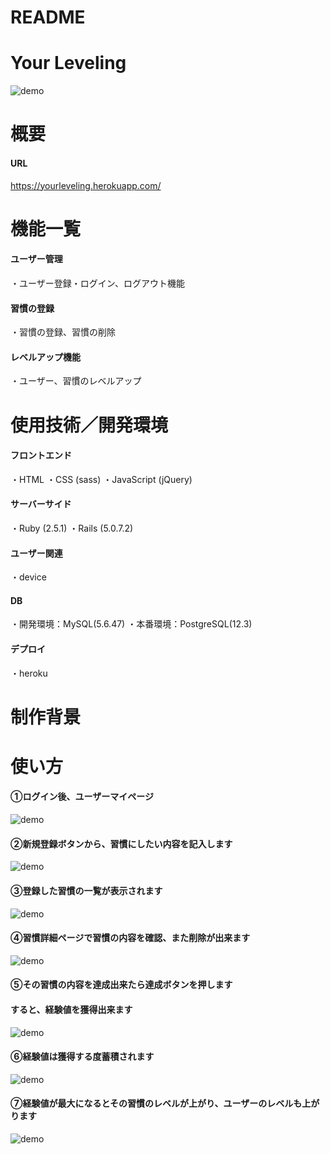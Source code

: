 # README

# Your Leveling
![demo](https://gyazo.com/b3a605f396456c24764a97e6767f694c/raw)
# 概要
#### URL
https://yourleveling.herokuapp.com/

# 機能一覧
#### ユーザー管理
・ユーザー登録・ログイン、ログアウト機能
#### 習慣の登録
・習慣の登録、習慣の削除
#### レベルアップ機能
・ユーザー、習慣のレベルアップ

# 使用技術／開発環境
#### フロントエンド
・HTML ・CSS (sass) ・JavaScript (jQuery)
#### サーバーサイド
・Ruby (2.5.1) ・Rails (5.0.7.2)
#### ユーザー関連
・device
#### DB
・開発環境：MySQL(5.6.47) ・本番環境：PostgreSQL(12.3)
#### デプロイ
・heroku 

# 制作背景

# 使い方
#### ①ログイン後、ユーザーマイページ
![demo](https://gyazo.com/78da687fa4e2de8e2c4af6c840133499/raw)
#### ②新規登録ボタンから、習慣にしたい内容を記入します
![demo](https://gyazo.com/f388171eeb93695d09feb2e67e0e4d65/raw)
#### ③登録した習慣の一覧が表示されます
![demo](https://gyazo.com/9c5d724679887801b337875e9cde8f31/raw)
#### ④習慣詳細ページで習慣の内容を確認、また削除が出来ます
![demo](https://gyazo.com/8ba26239ec9dd2737252355fb460f699/raw)
#### ⑤その習慣の内容を達成出来たら達成ボタンを押します
####   すると、経験値を獲得出来ます
![demo](https://gyazo.com/7b8d26c115d32e8cf11491b4af61c790/raw)
#### ⑥経験値は獲得する度蓄積されます
![demo](https://gyazo.com/9a7dfb93fdaf327ed5a0634b7852a586/raw)
#### ⑦経験値が最大になるとその習慣のレベルが上がり、ユーザーのレベルも上がります
![demo](https://gyazo.com/07d371500c183bbe332b7c77075cb8d5/raw)






